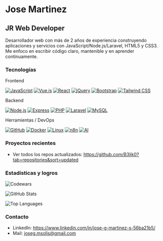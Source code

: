 # Jose Martinez

## JR Web Developer

Desarrollador web con más de 2 años de experiencia construyendo aplicaciones y servicios con JavaScript/Node.js/Laravel, HTML5 y CSS3. Me enfoco en escribir código claro, mantenible y en aprender continuamente.

### Tecnologías


Frontend

[![JavaScript](https://img.shields.io/badge/JavaScript-F7DF1E?style=for-the-badge&logo=javascript&logoColor=black)](https://developer.mozilla.org/docs/Web/JavaScript)
[![Vue.js](https://img.shields.io/badge/Vue.js-4FC08D?style=for-the-badge&logo=vuedotjs&logoColor=white)](https://vuejs.org)
[![React](https://img.shields.io/badge/React-61DAFB?style=for-the-badge&logo=react&logoColor=black)](https://react.dev)
[![jQuery](https://img.shields.io/badge/jQuery-0769AD?style=for-the-badge&logo=jquery&logoColor=white)](https://jquery.com)
[![Bootstrap](https://img.shields.io/badge/Bootstrap-7952B3?style=for-the-badge&logo=bootstrap&logoColor=white)](https://getbootstrap.com)
[![Tailwind CSS](https://img.shields.io/badge/Tailwind_CSS-06B6D4?style=for-the-badge&logo=tailwindcss&logoColor=white)](https://tailwindcss.com)

Backend

[![Node.js](https://img.shields.io/badge/Node.js-339933?style=for-the-badge&logo=nodedotjs&logoColor=white)](https://nodejs.org)
[![Express](https://img.shields.io/badge/Express-000000?style=for-the-badge&logo=express&logoColor=white)](https://expressjs.com)
[![PHP](https://img.shields.io/badge/PHP-777BB4?style=for-the-badge&logo=php&logoColor=white)](https://www.php.net)
[![Laravel](https://img.shields.io/badge/Laravel-FF2D20?style=for-the-badge&logo=laravel&logoColor=white)](https://laravel.com)
[![MySQL](https://img.shields.io/badge/MySQL-4479A1?style=for-the-badge&logo=mysql&logoColor=white)](https://www.mysql.com)

Herramientas / DevOps

[![GitHub](https://img.shields.io/badge/GitHub-181717?style=for-the-badge&6logo=github&6logoColor=white)](https://github.com)
[![Docker](https://img.shields.io/badge/Docker-2496ED?style=for-the-badge&6logo=docker&6logoColor=white)](https://www.docker.com)
[![Linux](https://img.shields.io/badge/Linux-FCC624?style=for-the-badge&6logo=linux&6logoColor=black)](https://www.linux.org)
[![n8n](https://img.shields.io/badge/n8n-000000?style=for-the-badge&6logo=n8n&6logoColor=white)](https://n8n.io)
[![AI](https://img.shields.io/badge/IA-412991?style=for-the-badge&6logo=openai&6logoColor=white)](#)

### Proyectos recientes
- Ver todos los repos actualizados: https://github.com/B3lik0?tab=repositories&sort=updated


### Estadísticas y logros

![Codewars](https://www.codewars.com/users/B3lik0/badges/large)

![GitHub Stats](https://github-readme-stats.vercel.app/api?username=B3lik0&count_private=true&theme=dark&show_icons=true)

![Top Languages](https://github-readme-stats.vercel.app/api/top-langs/?username=B3lik0&layout=compact&theme=dark)

### Contacto
- LinkedIn: https://www.linkedin.com/in/jose-g-martinez-s-56ba21b5/
- Mail: joseg.msolis@gmail.com

